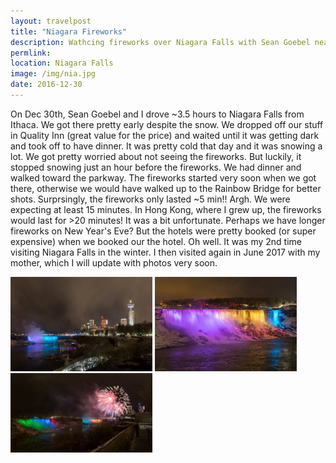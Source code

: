 ```yaml
---
layout: travelpost
title: "Niagara Fireworks"
description: Wathcing fireworks over Niagara Falls with Sean Goebel near New Year's Eve
permlink:
location: Niagara Falls
image: /img/nia.jpg
date: 2016-12-30
---
```


<p>
On Dec 30th, Sean Goebel and I drove ~3.5 hours to Niagara Falls from Ithaca. We got there pretty early despite the snow. We dropped off our stuff in Quality Inn (great value for the price) and waited until it was getting dark and took off to have dinner. It was pretty cold that day and it was snowing a lot. We got pretty worried about not seeing the fireworks. But luckily, it stopped snowing just an hour before the fireworks. We had dinner and walked toward the parkway. The fireworks started very soon when we got there, otherwise we would have walked up to the Rainbow Bridge for better shots. 
Surprsingly, the fireworks only lasted ~5 min!! Argh. We were expecting at least 15 minutes. In Hong Kong, where I grew up, the fireworks would last for >20 minutes! It was a bit unfortunate. Perhaps we have longer fireworks on New Year's Eve? But the hotels were pretty booked (or super expensive) when we booked our the hotel. Oh well. It was my 2nd time visiting Niagara Falls in the winter. I then visited again in June 2017 with my mother, which I will update with photos very soon.

</p>

<p>
<a href="/img/nia1.jpg">
<img src="/img/nia1.jpg" alt="View of Niagara Falls from Canada side." style="width: 45%; height: 45%" /></a>

<a href="/img/nia2.jpg">
<img src="/img/nia2.jpg" alt="View of Niagara Falls from Canada side." style="width: 45%; height: 45%" /></a>

<a href="/img/nia3.jpg">
<img src="/img/nia3.jpg" alt="View of Niagara Falls and Fireworks from Canada side." style="width: 45%; height: 45%" /></a>

</p>
